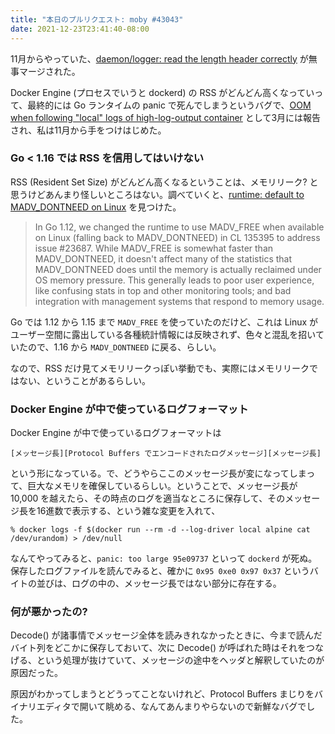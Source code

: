 ```yaml
---
title: "本日のプルリクエスト: moby #43043"
date: 2021-12-23T23:41:40-08:00
---
```

11月からやっていた、[daemon/logger: read the length header correctly](https://github.com/moby/moby/pull/43043) が無事マージされた。

Docker Engine (プロセスでいうと dockerd) の RSS がどんどん高くなっていって、最終的には Go ランタイムの panic で死んでしまうというバグで、[OOM when following "local" logs of high-log-output container](https://github.com/moby/moby/issues/42125) として3月には報告され、私は11月から手をつけはじめた。

### Go < 1.16 では RSS を信用してはいけない

RSS (Resident Set Size) がどんどん高くなるということは、メモリリーク? と思うけどあんまり怪しいところはない。調べていくと、[runtime: default to MADV_DONTNEED on Linux](https://github.com/golang/go/commit/05e6d28849293266028c0bc9e9b0f8d0da38a2e2) を見つけた。

> In Go 1.12, we changed the runtime to use MADV_FREE when available on
> Linux (falling back to MADV_DONTNEED) in CL 135395 to address issue
> #23687. While MADV_FREE is somewhat faster than MADV_DONTNEED, it
> doesn't affect many of the statistics that MADV_DONTNEED does until
> the memory is actually reclaimed under OS memory pressure. This
> generally leads to poor user experience, like confusing stats in top
> and other monitoring tools; and bad integration with management
> systems that respond to memory usage.

Go では 1.12 から 1.15 まで `MADV_FREE` を使っていたのだけど、これは Linux がユーザー空間に露出している各種統計情報には反映されず、色々と混乱を招いていたので、1.16 から `MADV_DONTNEED` に戻る、らしい。

なので、RSS だけ見てメモリリークっぽい挙動でも、実際にはメモリリークではない、ということがあるらしい。

### Docker Engine が中で使っているログフォーマット

Docker Engine が中で使っているログフォーマットは

```
[メッセージ長][Protocol Buffers でエンコードされたログメッセージ][メッセージ長]
```

という形になっている。で、どうやらここのメッセージ長が変になってしまって、巨大なメモリを確保しているらしい。ということで、メッセージ長が 10,000 を越えたら、その時点のログを適当なところに保存して、そのメッセージ長を16進数で表示する、という雑な変更を入れて、

```
% docker logs -f $(docker run --rm -d --log-driver local alpine cat /dev/urandom) > /dev/null
```

なんてやってみると、`panic: too large 95e09737` といって `dockerd` が死ぬ。保存したログファイルを読んでみると、確かに `0x95 0xe0 0x97 0x37` というバイトの並びは、ログの中の、メッセージ長ではない部分に存在する。

### 何が悪かったの?

Decode() が諸事情でメッセージ全体を読みきれなかったときに、今まで読んだバイト列をどこかに保存しておいて、次に Decode() が呼ばれた時はそれをつなげる、という処理が抜けていて、メッセージの途中をヘッダと解釈していたのが原因だった。

原因がわかってしまうとどうってことないけれど、Protocol Buffers まじりをバイナリエディタで開いて眺める、なんてあんまりやらないので新鮮なバグでした。
